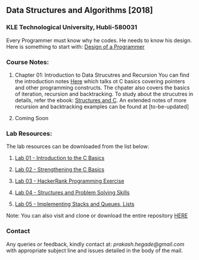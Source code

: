 ## Data Structures and Algorithms [2018]
### KLE Technological University, Hubli-580031

Every Programmer must know why he codes. He needs to know his design. Here is something to start with:
[Design of a Programmer](https://www.smashwords.com/books/view/639609)

### Course Notes:
1. Chapter 01: Introduction to Data Strucutres and Recursion
You can find the introduction notes [Here]() which talks ot C basics covering pointers and other programming constructs. The chpater also covers the basics of iteration, recursion and backtracking. To study about the strucutres in details, refer the ebook: [Structures and C](https://www.smashwords.com/books/view/644937). An extended notes of more recursion and backtracking examples can be found at [to-be-updated]

2. Coming Soon

### Lab Resources:

The lab resources can be downloaded from the list below: 

1. [Lab 01 - Introduction to the C Basics]()

2. [Lab 02 - Strengthening the C Basics]()

3. [Lab 03 - HackerRank Programming Exercise]()

4. [Lab 04 - Structures and Problem Solving Skills]()

5. [Lab 05 - Implementing Stacks and Queues, Lists]()



Note: You can also visit and clone or download the entire repository [HERE](https://github.com/prakashbh/dsa-2018)


### Contact

Any queries or feedback, kindly contact at: _prakash.hegade@gmail.com_ with appropriate subject line and issues detailed in the body of the mail.
